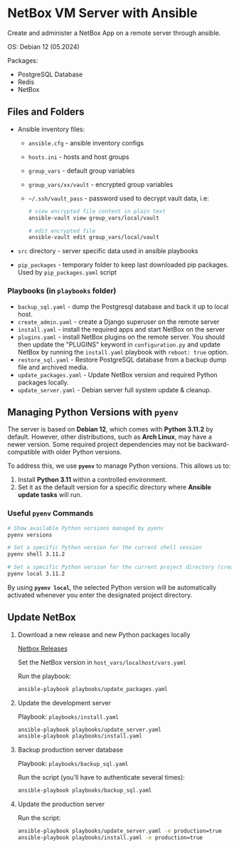 # NetBox VM Server with Ansible

Create and administer a NetBox App on a remote server through ansible.

OS: Debian 12 (05.2024)

Packages:

- PostgreSQL Database
- Redis
- NetBox

## Files and Folders

- Ansible inventory files:
  - `ansible.cfg` - ansible inventory configs
  - `hosts.ini` - hosts and host groups
  - `group_vars` - default group variables
  - `group_vars/xx/vault` - encrypted group variables
  - `~/.ssh/vault_pass` - password used to decrypt vault data, i.e:

    ```bash
    # view encrypted file content in plain text
    ansible-vault view group_vars/local/vault 

    # edit encrypted file
    ansible-vault edit group_vars/local/vault 
    ```

- `src` directory - server specific data used in ansible playbooks
- `pip_packages` - temporary folder to keep last downloaded pip packages. Used by `pip_packages.yaml` script

### Playbooks (in `playbooks` folder)

- `backup_sql.yaml` - dump the Postgresql database and back it up to local host.
- `create_admin.yaml` - create a Django superuser on the remote server
- `install.yaml` - install the required apps and start NetBox on the server
- `plugins.yaml` - install NetBox plugins on the remote server. You should then update the "PLUGINS" keyword in `configuration.py` and update NetBox by running the `install.yaml` playbook with `reboot: true` option.
- `restore_sql.yaml` - Restore PostgreSQL database from a backup dump file and archived media.
- `update_packages.yaml` - Update NetBox version and required Python packages locally.
- `update_server.yaml` - Debian server full system update & cleanup.

## Managing Python Versions with `pyenv`  

The server is based on **Debian 12**, which comes with **Python 3.11.2** by default. However, other distributions, such as **Arch Linux**, may have a newer version. Some required project dependencies may not be backward-compatible with older Python versions.  

To address this, we use **`pyenv`** to manage Python versions. This allows us to:  

1. Install **Python 3.11** within a controlled environment.  
2. Set it as the default version for a specific directory where **Ansible update tasks** will run.  

### Useful `pyenv` Commands  

```bash
# Show available Python versions managed by pyenv
pyenv versions  

# Set a specific Python version for the current shell session
pyenv shell 3.11.2  

# Set a specific Python version for the current project directory (creates a .python-version file)
pyenv local 3.11.2  
```

By using **`pyenv local`**, the selected Python version will be automatically activated whenever you enter the designated project directory.  

## Update NetBox

1. Download a new release and new Python packages locally

    [Netbox Releases](https://github.com/netbox-community/netbox/releases)

    Set the NetBox version in `host_vars/localhost/vars.yaml`

    Run the playbook:

    ```bash
    ansible-playbook playbooks/update_packages.yaml
    ```

2. Update the development server

    Playbook: `playbooks/install.yaml`

    ```bash
    ansible-playbook playbooks/update_server.yaml
    ansible-playbook playbooks/install.yaml
    ```

3. Backup production server database

    Playbook: `playbooks/backup_sql.yaml`

    Run the script (you'll have to authenticate several times):

    ```bash
    ansible-playbook playbooks/backup_sql.yaml
    ```

4. Update the production server

    Run the script:

    ```bash
    ansible-playbook playbooks/update_server.yaml -e production=true
    ansible-playbook playbooks/install.yaml -e production=true
    ```
